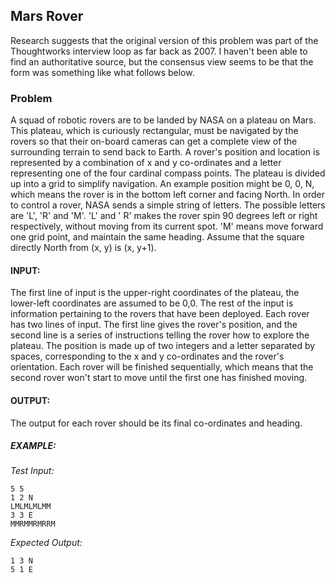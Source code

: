 ## Mars Rover

Research suggests that the original version of this problem was part of the Thoughtworks interview loop as far back as
2007. I haven't been able to find an authoritative source, but the consensus view seems to be that the form was
something like what follows below.

### Problem

A squad of robotic rovers are to be landed by NASA on a plateau on Mars. This plateau, which is curiously rectangular,
must be navigated by the rovers so that their on-board cameras can get a complete view of the surrounding terrain to
send back to Earth.
A rover's position and location is represented by a combination of x and y co-ordinates and a letter representing one of
the four cardinal compass points. The plateau is divided up into a grid to simplify navigation. An example position
might be 0, 0, N, which means the rover is in the bottom left corner and facing North.
In order to control a rover, NASA sends a simple string of letters. The possible letters are 'L', 'R' and 'M'. 'L' and '
R' makes the rover spin 90 degrees left or right respectively, without moving from its current spot. 'M' means move
forward one grid point, and maintain the same heading.
Assume that the square directly North from (x, y) is (x, y+1).

#### INPUT:

The first line of input is the upper-right coordinates of the plateau, the lower-left coordinates are assumed to be 0,0.
The rest of the input is information pertaining to the rovers that have been deployed. Each rover has two lines of
input. The first line gives the rover's position, and the second line is a series of instructions telling the rover how
to explore the plateau. The position is made up of two integers and a letter separated by spaces, corresponding to the x
and y co-ordinates and the rover's orientation.
Each rover will be finished sequentially, which means that the second rover won't start to move until the first one has
finished moving.

#### OUTPUT:

The output for each rover should be its final co-ordinates and heading.

##### EXAMPLE:

*Test Input:*

```
5 5
1 2 N
LMLMLMLMM
3 3 E
MMRMMRMRRM
```

*Expected Output:*

```
1 3 N
5 1 E
```